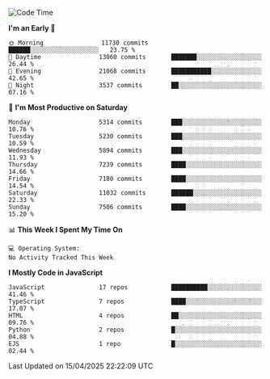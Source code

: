 <!--START_SECTION:waka-->
![Code Time](http://img.shields.io/badge/Code%20Time-3%2C498%20hrs%2059%20mins-blue)

**I'm an Early 🐤** 

```text
🌞 Morning                11730 commits       ██████░░░░░░░░░░░░░░░░░░░   23.75 % 
🌆 Daytime                13060 commits       ███████░░░░░░░░░░░░░░░░░░   26.44 % 
🌃 Evening                21068 commits       ███████████░░░░░░░░░░░░░░   42.65 % 
🌙 Night                  3537 commits        ██░░░░░░░░░░░░░░░░░░░░░░░   07.16 % 
```
📅 **I'm Most Productive on Saturday** 

```text
Monday                   5314 commits        ███░░░░░░░░░░░░░░░░░░░░░░   10.76 % 
Tuesday                  5230 commits        ███░░░░░░░░░░░░░░░░░░░░░░   10.59 % 
Wednesday                5894 commits        ███░░░░░░░░░░░░░░░░░░░░░░   11.93 % 
Thursday                 7239 commits        ████░░░░░░░░░░░░░░░░░░░░░   14.66 % 
Friday                   7180 commits        ████░░░░░░░░░░░░░░░░░░░░░   14.54 % 
Saturday                 11032 commits       ██████░░░░░░░░░░░░░░░░░░░   22.33 % 
Sunday                   7506 commits        ████░░░░░░░░░░░░░░░░░░░░░   15.20 % 
```


📊 **This Week I Spent My Time On** 

```text
💻 Operating System: 
No Activity Tracked This Week
```

**I Mostly Code in JavaScript** 

```text
JavaScript               17 repos            ██████████░░░░░░░░░░░░░░░   41.46 % 
TypeScript               7 repos             ████░░░░░░░░░░░░░░░░░░░░░   17.07 % 
HTML                     4 repos             ██░░░░░░░░░░░░░░░░░░░░░░░   09.76 % 
Python                   2 repos             █░░░░░░░░░░░░░░░░░░░░░░░░   04.88 % 
EJS                      1 repo              █░░░░░░░░░░░░░░░░░░░░░░░░   02.44 % 
```




 Last Updated on 15/04/2025 22:22:09 UTC
<!--END_SECTION:waka-->

<!--
**likaiqiang/likaiqiang** is a ✨ _special_ ✨ repository because its `README.md` (this file) appears on your GitHub profile.

Here are some ideas to get you started:

- 🔭 I’m currently working on ...
- 🌱 I’m currently learning ...
- 👯 I’m looking to collaborate on ...
- 🤔 I’m looking for help with ...
- 💬 Ask me about ...
- 📫 How to reach me: ...
- 😄 Pronouns: ...
- ⚡ Fun fact: ...
-->
